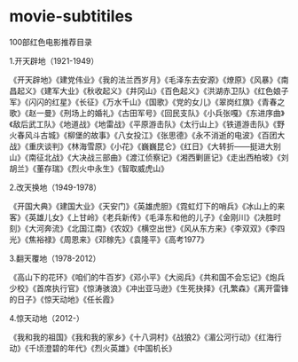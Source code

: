 # movie-subtitiles


100部红色电影推荐目录


1.开天辟地（1921-1949）

《开天辟地》《建党伟业》《我的法兰西岁月》《毛泽东去安源》《燎原》《风暴》《南昌起义》《建军大业》《秋收起义》《井冈山》《百色起义》《洪湖赤卫队》《红色娘子军》《闪闪的红星》《长征》《万水千山》《国歌》《党的女儿》《翠岗红旗》《青春之歌》《赵一曼》《刑场上的婚礼》《古田军号》《回民支队》《小兵张嘎》《东进序曲》《敌后武工队》《地道战》《地雷战》《平原游击队》《太行山上》《铁道游击队》《野火春风斗古城》《柳堡的故事》《八女投江》《张思德》《永不消逝的电波》《百团大战》《重庆谈判》《林海雪原》《小花》《巍巍昆仑》《红日》《大转折——挺进大别山》《南征北战》《大决战三部曲》《渡江侦察记》《湘西剿匪记》《走出西柏坡》《刘胡兰》《董存瑞》《烈火中永生》《智取威虎山》

2.改天换地（1949-1978）

《开国大典》《建国大业》《天安门》《英雄虎胆》《霓虹灯下的哨兵》《冰山上的来客》《英雄儿女》《上甘岭》《老兵新传》《毛泽东和他的儿子》《金刚川》《决胜时刻》《大河奔流》《北国江南》《农奴》《横空出世》《风从东方来》《李双双》《李四光》《焦裕禄》《周恩来》《邓稼先》《袁隆平》《高考1977》

3.翻天覆地（1978-2012）

《高山下的花环》《咱们的牛百岁》《邓小平》《大阅兵》《共和国不会忘记》《炮兵少校》《首席执行官》《惊涛骇浪》《冲出亚马逊》《生死抉择》《孔繁森》《离开雷锋的日子》《惊天动地》《任长霞》

4.惊天动地（2012-）

《我和我的祖国》《我和我的家乡》《十八洞村》《战狼2》《湄公河行动》《红海行动》《千顷澄碧的年代》《烈火英雄》《中国机长》
